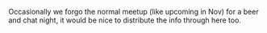 Occasionally we forgo the normal meetup (like upcoming in Nov) for a beer and chat night, it would be nice to distribute the info through here too.
